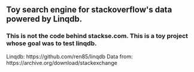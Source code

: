 <h2>Toy search engine for stackoverflow's data powered by Linqdb.</h2>
<h3>This is not the code behind stackse.com. This is a toy project whose goal was to test linqdb.</h3>
Linqdb: https://github.com/ren85/linqdb
Data from: https://archive.org/download/stackexchange